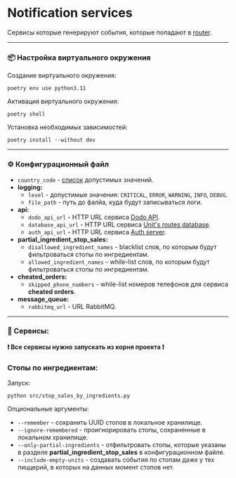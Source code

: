 # Notification services
Сервисы которые генерируют события, которые попадают в [router](https://github.com/goretsky-integration/notifications-router).

---
### 📦 Настройка виртуального окружения
Создание виртуального окружения:
```shell
poetry env use python3.11
```
Активация виртуального окружения:
```shell
poetry shell
```
Установка необходимых зависимостей:
```shell
poetry install --without dev
```

---
### ⚙️ Конфигурационный файл
- `country_code` - [список](https://dodo-brands.stoplight.io/docs/dodo-is/90fc31544cd42-dodo-is-api) допустимых значений.
- **logging:**
  - `level` - допустимые значения: `CRITICAL`, `ERROR`, `WARNING`, `INFO`, `DEBUG`.
  - `file_path` - путь до фалйа, куда будут записываться логи.
- **api:**
  - `dodo_api_url` - HTTP URL сервиса [Dodo API](https://github.com/goretsky-integration/api).
  - `database_api_url` - HTTP URL сервиса [Unit's routes database](https://github.com/goretsky-integration/unit-routes-database).
  - `auth_api_url` - HTTP URL сервиса [Auth server](https://github.com/goretsky-integration/auth-server).
- **partial_ingredient_stop_sales:**
  - `disallowed_ingredient_names` - blacklist слов, по которым будут фильтроваться стопы по ингредиентам.
  - `allowed_ingredient_names` - while-list слов, по которым будут фильтроваться стопы по ингредиентам.
- **cheated_orders:**
  - `skipped_phone_numbers` - while-list номеров телефонов для сервиса **cheated orders**.
- **message_queue:**
  - `rabbitmq_url` - URL RabbitMQ.

---
### 🤖 Сервисы:

**❗️ Все сервисы нужно запускать из корня проекта ❗️**

### Стопы по ингредиентам:
Запуск: 
```shell
python src/stop_sales_by_ingredients.py
```
Опциональные аргументы:
- `--remember` - сохранить UUID стопов в локальное хранилище.
- `--ignore-remembered` - проигнорировать стопы, сохраненные в локальном хранилище.
- `--only-partial-ingredients` - отфильтровать стопы, которые указаны в разделе __partial_ingredient_stop_sales__ в конфигурационном файле.
- `--include-empty-units` - создавать события по стопам даже у тех пиццерий, в которых на данных момент стопов нет.
